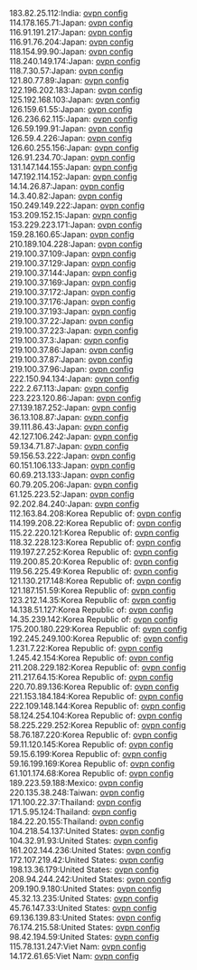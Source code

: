 183.82.25.112:India: [ovpn config](vpn/183_82_25_112.ovpn)  
114.178.165.71:Japan: [ovpn config](vpn/114_178_165_71.ovpn)  
116.91.191.217:Japan: [ovpn config](vpn/116_91_191_217.ovpn)  
116.91.76.204:Japan: [ovpn config](vpn/116_91_76_204.ovpn)  
118.154.99.90:Japan: [ovpn config](vpn/118_154_99_90.ovpn)  
118.240.149.174:Japan: [ovpn config](vpn/118_240_149_174.ovpn)  
118.7.30.57:Japan: [ovpn config](vpn/118_7_30_57.ovpn)  
121.80.77.89:Japan: [ovpn config](vpn/121_80_77_89.ovpn)  
122.196.202.183:Japan: [ovpn config](vpn/122_196_202_183.ovpn)  
125.192.168.103:Japan: [ovpn config](vpn/125_192_168_103.ovpn)  
126.159.61.55:Japan: [ovpn config](vpn/126_159_61_55.ovpn)  
126.236.62.115:Japan: [ovpn config](vpn/126_236_62_115.ovpn)  
126.59.199.91:Japan: [ovpn config](vpn/126_59_199_91.ovpn)  
126.59.4.226:Japan: [ovpn config](vpn/126_59_4_226.ovpn)  
126.60.255.156:Japan: [ovpn config](vpn/126_60_255_156.ovpn)  
126.91.234.70:Japan: [ovpn config](vpn/126_91_234_70.ovpn)  
131.147.144.155:Japan: [ovpn config](vpn/131_147_144_155.ovpn)  
147.192.114.152:Japan: [ovpn config](vpn/147_192_114_152.ovpn)  
14.14.26.87:Japan: [ovpn config](vpn/14_14_26_87.ovpn)  
14.3.40.82:Japan: [ovpn config](vpn/14_3_40_82.ovpn)  
150.249.149.222:Japan: [ovpn config](vpn/150_249_149_222.ovpn)  
153.209.152.15:Japan: [ovpn config](vpn/153_209_152_15.ovpn)  
153.229.223.171:Japan: [ovpn config](vpn/153_229_223_171.ovpn)  
159.28.160.65:Japan: [ovpn config](vpn/159_28_160_65.ovpn)  
210.189.104.228:Japan: [ovpn config](vpn/210_189_104_228.ovpn)  
219.100.37.109:Japan: [ovpn config](vpn/219_100_37_109.ovpn)  
219.100.37.129:Japan: [ovpn config](vpn/219_100_37_129.ovpn)  
219.100.37.144:Japan: [ovpn config](vpn/219_100_37_144.ovpn)  
219.100.37.169:Japan: [ovpn config](vpn/219_100_37_169.ovpn)  
219.100.37.172:Japan: [ovpn config](vpn/219_100_37_172.ovpn)  
219.100.37.176:Japan: [ovpn config](vpn/219_100_37_176.ovpn)  
219.100.37.193:Japan: [ovpn config](vpn/219_100_37_193.ovpn)  
219.100.37.22:Japan: [ovpn config](vpn/219_100_37_22.ovpn)  
219.100.37.223:Japan: [ovpn config](vpn/219_100_37_223.ovpn)  
219.100.37.3:Japan: [ovpn config](vpn/219_100_37_3.ovpn)  
219.100.37.86:Japan: [ovpn config](vpn/219_100_37_86.ovpn)  
219.100.37.87:Japan: [ovpn config](vpn/219_100_37_87.ovpn)  
219.100.37.96:Japan: [ovpn config](vpn/219_100_37_96.ovpn)  
222.150.94.134:Japan: [ovpn config](vpn/222_150_94_134.ovpn)  
222.2.67.113:Japan: [ovpn config](vpn/222_2_67_113.ovpn)  
223.223.120.86:Japan: [ovpn config](vpn/223_223_120_86.ovpn)  
27.139.187.252:Japan: [ovpn config](vpn/27_139_187_252.ovpn)  
36.13.108.87:Japan: [ovpn config](vpn/36_13_108_87.ovpn)  
39.111.86.43:Japan: [ovpn config](vpn/39_111_86_43.ovpn)  
42.127.106.242:Japan: [ovpn config](vpn/42_127_106_242.ovpn)  
59.134.71.87:Japan: [ovpn config](vpn/59_134_71_87.ovpn)  
59.156.53.222:Japan: [ovpn config](vpn/59_156_53_222.ovpn)  
60.151.106.133:Japan: [ovpn config](vpn/60_151_106_133.ovpn)  
60.69.213.133:Japan: [ovpn config](vpn/60_69_213_133.ovpn)  
60.79.205.206:Japan: [ovpn config](vpn/60_79_205_206.ovpn)  
61.125.223.52:Japan: [ovpn config](vpn/61_125_223_52.ovpn)  
92.202.84.240:Japan: [ovpn config](vpn/92_202_84_240.ovpn)  
112.163.84.208:Korea Republic of: [ovpn config](vpn/112_163_84_208.ovpn)  
114.199.208.22:Korea Republic of: [ovpn config](vpn/114_199_208_22.ovpn)  
115.22.220.121:Korea Republic of: [ovpn config](vpn/115_22_220_121.ovpn)  
118.32.228.123:Korea Republic of: [ovpn config](vpn/118_32_228_123.ovpn)  
119.197.27.252:Korea Republic of: [ovpn config](vpn/119_197_27_252.ovpn)  
119.200.85.20:Korea Republic of: [ovpn config](vpn/119_200_85_20.ovpn)  
119.56.225.49:Korea Republic of: [ovpn config](vpn/119_56_225_49.ovpn)  
121.130.217.148:Korea Republic of: [ovpn config](vpn/121_130_217_148.ovpn)  
121.187.151.59:Korea Republic of: [ovpn config](vpn/121_187_151_59.ovpn)  
123.212.14.35:Korea Republic of: [ovpn config](vpn/123_212_14_35.ovpn)  
14.138.51.127:Korea Republic of: [ovpn config](vpn/14_138_51_127.ovpn)  
14.35.239.142:Korea Republic of: [ovpn config](vpn/14_35_239_142.ovpn)  
175.200.180.229:Korea Republic of: [ovpn config](vpn/175_200_180_229.ovpn)  
192.245.249.100:Korea Republic of: [ovpn config](vpn/192_245_249_100.ovpn)  
1.231.7.22:Korea Republic of: [ovpn config](vpn/1_231_7_22.ovpn)  
1.245.42.154:Korea Republic of: [ovpn config](vpn/1_245_42_154.ovpn)  
211.208.229.182:Korea Republic of: [ovpn config](vpn/211_208_229_182.ovpn)  
211.217.64.15:Korea Republic of: [ovpn config](vpn/211_217_64_15.ovpn)  
220.70.89.136:Korea Republic of: [ovpn config](vpn/220_70_89_136.ovpn)  
221.153.184.184:Korea Republic of: [ovpn config](vpn/221_153_184_184.ovpn)  
222.109.148.144:Korea Republic of: [ovpn config](vpn/222_109_148_144.ovpn)  
58.124.254.104:Korea Republic of: [ovpn config](vpn/58_124_254_104.ovpn)  
58.225.229.252:Korea Republic of: [ovpn config](vpn/58_225_229_252.ovpn)  
58.76.187.220:Korea Republic of: [ovpn config](vpn/58_76_187_220.ovpn)  
59.11.120.145:Korea Republic of: [ovpn config](vpn/59_11_120_145.ovpn)  
59.15.6.199:Korea Republic of: [ovpn config](vpn/59_15_6_199.ovpn)  
59.16.199.169:Korea Republic of: [ovpn config](vpn/59_16_199_169.ovpn)  
61.101.174.68:Korea Republic of: [ovpn config](vpn/61_101_174_68.ovpn)  
189.223.59.188:Mexico: [ovpn config](vpn/189_223_59_188.ovpn)  
220.135.38.248:Taiwan: [ovpn config](vpn/220_135_38_248.ovpn)  
171.100.22.37:Thailand: [ovpn config](vpn/171_100_22_37.ovpn)  
171.5.95.124:Thailand: [ovpn config](vpn/171_5_95_124.ovpn)  
184.22.20.155:Thailand: [ovpn config](vpn/184_22_20_155.ovpn)  
104.218.54.137:United States: [ovpn config](vpn/104_218_54_137.ovpn)  
104.32.91.93:United States: [ovpn config](vpn/104_32_91_93.ovpn)  
161.202.144.236:United States: [ovpn config](vpn/161_202_144_236.ovpn)  
172.107.219.42:United States: [ovpn config](vpn/172_107_219_42.ovpn)  
198.13.36.179:United States: [ovpn config](vpn/198_13_36_179.ovpn)  
208.94.244.242:United States: [ovpn config](vpn/208_94_244_242.ovpn)  
209.190.9.180:United States: [ovpn config](vpn/209_190_9_180.ovpn)  
45.32.13.235:United States: [ovpn config](vpn/45_32_13_235.ovpn)  
45.76.147.33:United States: [ovpn config](vpn/45_76_147_33.ovpn)  
69.136.139.83:United States: [ovpn config](vpn/69_136_139_83.ovpn)  
76.174.215.58:United States: [ovpn config](vpn/76_174_215_58.ovpn)  
98.42.194.59:United States: [ovpn config](vpn/98_42_194_59.ovpn)  
115.78.131.247:Viet Nam: [ovpn config](vpn/115_78_131_247.ovpn)  
14.172.61.65:Viet Nam: [ovpn config](vpn/14_172_61_65.ovpn)  
